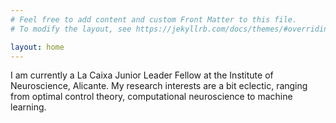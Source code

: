 ```yaml
---
# Feel free to add content and custom Front Matter to this file.
# To modify the layout, see https://jekyllrb.com/docs/themes/#overriding-theme-defaults

layout: home
---
```


I am currently a La Caixa Junior Leader Fellow at the Institute of Neuroscience, Alicante. My research interests are a bit eclectic, ranging from optimal control theory, computational neuroscience to machine learning. 
